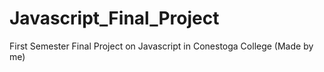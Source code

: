 # Javascript_Final_Project
First Semester Final Project on Javascript in Conestoga College (Made by me)
